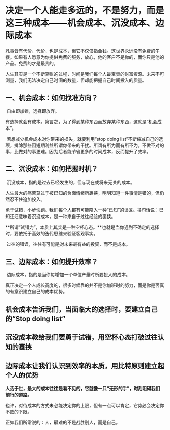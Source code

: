 # 决定一个人能走多远的，不是努力，而是这三种成本——机会成本、沉没成本、边际成本

​	凡事皆有代价，代价，也是成本，但它不仅仅指金钱。这世界永远没有免费的午餐。如果有人愿意为你提供免费的服务，放心，他的客户不是你的，而你只是他的产品。免费的才是最贵的。

​	人生其实是一个不断算账的过程，时间是我们每个人最宝贵的财富资源。未来不可测量，我们无法决定自己时间的数量，但却能把握自己时间投入的质量。

## 一、机会成本：如何找准方向？

​	自由即加锁，选择即放弃。

​	有选择就会有成本。简言之，为了得到某种东西而放弃某种东西，这就是“机会成本”。

​	若想减少机会成本对你带来的损失，就要利用“stop doing list”不断缩减自己的选项，排除那些因短期利益所谓你带来的干扰。所谓有所为而有所不为，不做不对的事，比做对的事更难。因为后者能节省更多的时间成本，反而提升了效率。

## 二、沉没成本：如何把握时机？

​	沉没成本，指的是过去已经发生的，但与现在或将来无关的成本。

​	人生最大的痛苦莫过于被已知的负面情绪所裹挟，明明知道一件事情是错的，但仍然忍不住追加投入。

​	勇于试错，小步快跑。我们每个人都有可能陷入一种“已知”的误区。换句话说：已知汪汪意味着沉没成本，是一种来自于过往经验的裹挟。

​	**所谓“试错力”，本质上其实是一种空杯心态。**也就是当你遇到不确定的选择时，要依托于高效的迭代思维来验证客观事实。

​	过往的错误，往往有可能是对未来最有益的投资，而不是成本。

## 三、边际成本：如何提升效率？

​	边际成本，指的是当你每增加一个单位产量时所要投入的成本。

​	真正决定一个人成长高度的，很多时候靠的并不是你加班时的努力，而是你是否真的有意识建立自己的成本优势。

## 机会成本告诉我们，当面临大的选择时，要建立自己的“Stop doing list”

## 沉没成本教给我们要勇于试错，用空杯心态打破过往认知的裹挟

## 边际成本让我们认识到效率的本质，用比特原则建立起个人的优势

**人活于世，最大的成本往往是看不见的，它就像一只“无形的手”，时刻阻碍我们前行的道路。**

也许，对待成本的方式未必能决定你的上限，但有一点可以肯定，它势必会决定你不败的下限。

正如我们所常说的：人，最难的不是战胜别人，而是自己。









